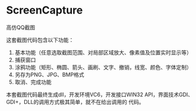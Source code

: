 # ScreenCapture
高仿QQ截图

这套截图代码包含以下功能：
1. 基本功能（任意选取截图范围、对局部区域放大、像素值及位置实时显示等）
2. 捕获窗口
3. 涂鸦功能（矩形、椭圆、箭头、画刷、文字、撤销，线宽、颜色、字体定制）
4. 另存为PNG、JPG、BMP格式
5. 取消、完成功能

本套截图代码最终生成dll，开发环境VC6，开发接口WIN32 API，界面技术GDI、GDI+，DLL的调用方式极其简单，就不在给出调用的
代码。
